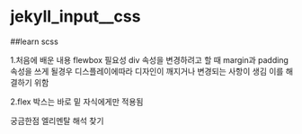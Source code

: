 # jekyll_input__css

##learn scss

1.처음에 배운 내용 flewbox 필요성
div 속성을 변경하려고 할 때 
margin과 padding 속성을 쓰게 될경우 디스플레이에따라 디자인이 깨지거나 변경되는 사항이 생김
이를 해결하기 위함

2.flex 박스는 바로 밑 자식에게만 적용됨

궁금한점 엘리멘탈 해석 찾기
